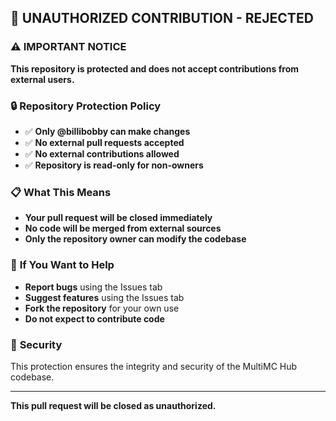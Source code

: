 ## 🚫 **UNAUTHORIZED CONTRIBUTION - REJECTED**

### ⚠️ **IMPORTANT NOTICE**
**This repository is protected and does not accept contributions from external users.**

### 🔒 **Repository Protection Policy**
- ✅ **Only @billibobby can make changes**
- ✅ **No external pull requests accepted**
- ✅ **No external contributions allowed**
- ✅ **Repository is read-only for non-owners**

### 📋 **What This Means**
- **Your pull request will be closed immediately**
- **No code will be merged from external sources**
- **Only the repository owner can modify the codebase**

### 🎯 **If You Want to Help**
- **Report bugs** using the Issues tab
- **Suggest features** using the Issues tab
- **Fork the repository** for your own use
- **Do not expect to contribute code**

### 🔐 **Security**
This protection ensures the integrity and security of the MultiMC Hub codebase.

---

**This pull request will be closed as unauthorized.** 